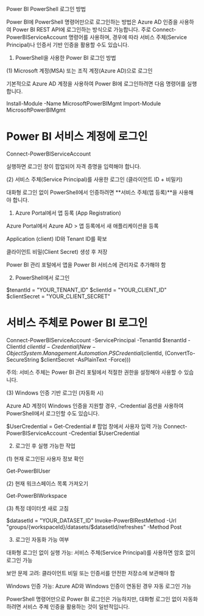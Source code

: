 Power BI PowerShell 로그인 방법

Power BI에 PowerShell 명령어만으로 로그인하는 방법은 Azure AD 인증을 사용하여 Power BI REST API에 로그인하는 방식으로 가능합니다. 주로 Connect-PowerBIServiceAccount 명령어를 사용하며, 경우에 따라 서비스 주체(Service Principal)나 인증서 기반 인증을 활용할 수도 있습니다.

1. PowerShell을 사용한 Power BI 로그인 방법

(1) Microsoft 계정(MSA) 또는 조직 계정(Azure AD)으로 로그인

기본적으로 Azure AD 계정을 사용하여 Power BI에 로그인하려면 다음 명령어를 실행합니다.

Install-Module -Name MicrosoftPowerBIMgmt
Import-Module MicrosoftPowerBIMgmt

# Power BI 서비스 계정에 로그인
Connect-PowerBIServiceAccount

실행하면 로그인 창이 팝업되어 자격 증명을 입력해야 합니다.

(2) 서비스 주체(Service Principal)를 사용한 로그인 (클라이언트 ID + 비밀키)

대화형 로그인 없이 PowerShell에서 인증하려면 **서비스 주체(앱 등록)**을 사용해야 합니다.

1. Azure Portal에서 앱 등록 (App Registration)

Azure Portal에서 Azure AD > 앱 등록에서 새 애플리케이션을 등록

Application (client) ID와 Tenant ID를 확보

클라이언트 비밀(Client Secret) 생성 후 저장

Power BI 관리 포털에서 앱을 Power BI 서비스에 관리자로 추가해야 함

2. PowerShell에서 로그인

$tenantId = "YOUR_TENANT_ID"
$clientId = "YOUR_CLIENT_ID"
$clientSecret = "YOUR_CLIENT_SECRET"

# 서비스 주체로 Power BI 로그인
Connect-PowerBIServiceAccount -ServicePrincipal -TenantId $tenantId -ClientId $clientId -Credential (New-Object System.Management.Automation.PSCredential ($clientId, (ConvertTo-SecureString $clientSecret -AsPlainText -Force)))

주의: 서비스 주체는 Power BI 관리 포털에서 적절한 권한을 설정해야 사용할 수 있습니다.

(3) Windows 인증 기반 로그인 (자동화 시)

Azure AD 계정이 Windows 인증을 지원할 경우, -Credential 옵션을 사용하여 PowerShell에서 로그인할 수도 있습니다.

$UserCredential = Get-Credential  # 팝업 창에서 사용자 입력 가능
Connect-PowerBIServiceAccount -Credential $UserCredential

2. 로그인 후 실행 가능한 작업

(1) 현재 로그인된 사용자 정보 확인

Get-PowerBIUser

(2) 현재 워크스페이스 목록 가져오기

Get-PowerBIWorkspace

(3) 특정 데이터셋 새로 고침

$datasetId = "YOUR_DATASET_ID"
Invoke-PowerBIRestMethod -Url "groups/{workspaceId}/datasets/$datasetId/refreshes" -Method Post

3. 로그인 자동화 가능 여부

대화형 로그인 없이 실행 가능: 서비스 주체(Service Principal)를 사용하면 암호 없이 로그인 가능

보안 문제 고려: 클라이언트 비밀 또는 인증서를 안전한 저장소에 보관해야 함

Windows 인증 가능: Azure AD와 Windows 인증이 연동된 경우 자동 로그인 가능

PowerShell 명령어만으로 Power BI 로그인은 가능하지만, 대화형 로그인 없이 자동화하려면 서비스 주체 인증을 활용하는 것이 일반적입니다.
